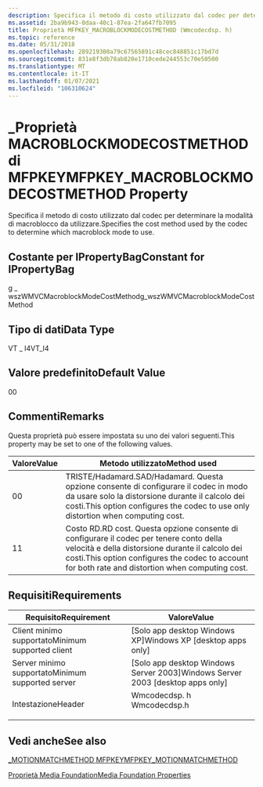 ```yaml
---
description: Specifica il metodo di costo utilizzato dal codec per determinare la modalità di macroblocco da utilizzare.
ms.assetid: 2ba9b943-0daa-40c1-87ea-2fa647fb7095
title: Proprietà MFPKEY_MACROBLOCKMODECOSTMETHOD (Wmcodecdsp. h)
ms.topic: reference
ms.date: 05/31/2018
ms.openlocfilehash: 289219300a79c67565891c48cec848851c17bd7d
ms.sourcegitcommit: 831e8f3db78ab820e1710cede244553c70e50500
ms.translationtype: MT
ms.contentlocale: it-IT
ms.lasthandoff: 01/07/2021
ms.locfileid: "106310624"
---
```

# <a name="mfpkey_macroblockmodecostmethod-property"></a><span data-ttu-id="a53af-103">\_Proprietà MACROBLOCKMODECOSTMETHOD di MFPKEY</span><span class="sxs-lookup"><span data-stu-id="a53af-103">MFPKEY\_MACROBLOCKMODECOSTMETHOD Property</span></span>

<span data-ttu-id="a53af-104">Specifica il metodo di costo utilizzato dal codec per determinare la modalità di macroblocco da utilizzare.</span><span class="sxs-lookup"><span data-stu-id="a53af-104">Specifies the cost method used by the codec to determine which macroblock mode to use.</span></span>

## <a name="constant-for-ipropertybag"></a><span data-ttu-id="a53af-105">Costante per IPropertyBag</span><span class="sxs-lookup"><span data-stu-id="a53af-105">Constant for IPropertyBag</span></span>

<span data-ttu-id="a53af-106">g \_ wszWMVCMacroblockModeCostMethod</span><span class="sxs-lookup"><span data-stu-id="a53af-106">g\_wszWMVCMacroblockModeCostMethod</span></span>

## <a name="data-type"></a><span data-ttu-id="a53af-107">Tipo di dati</span><span class="sxs-lookup"><span data-stu-id="a53af-107">Data Type</span></span>

<span data-ttu-id="a53af-108">VT \_ I4</span><span class="sxs-lookup"><span data-stu-id="a53af-108">VT\_I4</span></span>

## <a name="default-value"></a><span data-ttu-id="a53af-109">Valore predefinito</span><span class="sxs-lookup"><span data-stu-id="a53af-109">Default Value</span></span>

<span data-ttu-id="a53af-110">0</span><span class="sxs-lookup"><span data-stu-id="a53af-110">0</span></span>

## <a name="remarks"></a><span data-ttu-id="a53af-111">Commenti</span><span class="sxs-lookup"><span data-stu-id="a53af-111">Remarks</span></span>

<span data-ttu-id="a53af-112">Questa proprietà può essere impostata su uno dei valori seguenti.</span><span class="sxs-lookup"><span data-stu-id="a53af-112">This property may be set to one of the following values.</span></span>



| <span data-ttu-id="a53af-113">Valore</span><span class="sxs-lookup"><span data-stu-id="a53af-113">Value</span></span> | <span data-ttu-id="a53af-114">Metodo utilizzato</span><span class="sxs-lookup"><span data-stu-id="a53af-114">Method used</span></span>                                                                                            |
|-------|--------------------------------------------------------------------------------------------------------|
| <span data-ttu-id="a53af-115">0</span><span class="sxs-lookup"><span data-stu-id="a53af-115">0</span></span>     | <span data-ttu-id="a53af-116">TRISTE/Hadamard.</span><span class="sxs-lookup"><span data-stu-id="a53af-116">SAD/Hadamard.</span></span> <span data-ttu-id="a53af-117">Questa opzione consente di configurare il codec in modo da usare solo la distorsione durante il calcolo dei costi.</span><span class="sxs-lookup"><span data-stu-id="a53af-117">This option configures the codec to use only distortion when computing cost.</span></span>             |
| <span data-ttu-id="a53af-118">1</span><span class="sxs-lookup"><span data-stu-id="a53af-118">1</span></span>     | <span data-ttu-id="a53af-119">Costo RD.</span><span class="sxs-lookup"><span data-stu-id="a53af-119">RD cost.</span></span> <span data-ttu-id="a53af-120">Questa opzione consente di configurare il codec per tenere conto della velocità e della distorsione durante il calcolo dei costi.</span><span class="sxs-lookup"><span data-stu-id="a53af-120">This option configures the codec to account for both rate and distortion when computing cost.</span></span> |



 

## <a name="requirements"></a><span data-ttu-id="a53af-121">Requisiti</span><span class="sxs-lookup"><span data-stu-id="a53af-121">Requirements</span></span>



| <span data-ttu-id="a53af-122">Requisito</span><span class="sxs-lookup"><span data-stu-id="a53af-122">Requirement</span></span> | <span data-ttu-id="a53af-123">Valore</span><span class="sxs-lookup"><span data-stu-id="a53af-123">Value</span></span> |
|-------------------------------------|-----------------------------------------------------------------------------------------|
| <span data-ttu-id="a53af-124">Client minimo supportato</span><span class="sxs-lookup"><span data-stu-id="a53af-124">Minimum supported client</span></span><br/> | <span data-ttu-id="a53af-125">\[Solo app desktop Windows XP\]</span><span class="sxs-lookup"><span data-stu-id="a53af-125">Windows XP \[desktop apps only\]</span></span><br/>                                             |
| <span data-ttu-id="a53af-126">Server minimo supportato</span><span class="sxs-lookup"><span data-stu-id="a53af-126">Minimum supported server</span></span><br/> | <span data-ttu-id="a53af-127">\[Solo app desktop Windows Server 2003\]</span><span class="sxs-lookup"><span data-stu-id="a53af-127">Windows Server 2003 \[desktop apps only\]</span></span><br/>                                    |
| <span data-ttu-id="a53af-128">Intestazione</span><span class="sxs-lookup"><span data-stu-id="a53af-128">Header</span></span><br/>                   | <dl> <span data-ttu-id="a53af-129"><dt>Wmcodecdsp. h</dt></span><span class="sxs-lookup"><span data-stu-id="a53af-129"><dt>Wmcodecdsp.h</dt></span></span> </dl> |



## <a name="see-also"></a><span data-ttu-id="a53af-130">Vedi anche</span><span class="sxs-lookup"><span data-stu-id="a53af-130">See also</span></span>

<dl> <dt>

[<span data-ttu-id="a53af-131">\_MOTIONMATCHMETHOD MFPKEY</span><span class="sxs-lookup"><span data-stu-id="a53af-131">MFPKEY\_MOTIONMATCHMETHOD</span></span>](mfpkey-motionmatchmethodproperty.md)
</dt> <dt>

[<span data-ttu-id="a53af-132">Proprietà Media Foundation</span><span class="sxs-lookup"><span data-stu-id="a53af-132">Media Foundation Properties</span></span>](media-foundation-properties.md)
</dt> </dl>

 

 




